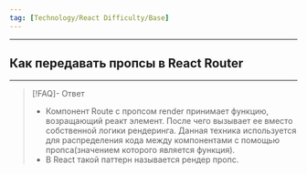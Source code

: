 ```yaml
---
tag: [Technology/React Difficulty/Base]
---
```

----
## Как передавать пропсы в React Router
----
> [!FAQ]- Ответ
> - Компонент Route c пропсом render принимает функцию, возращающий реакт элемент. После чего вызывает ее вместо собственной логики рендеринга. Данная техника используется для распределения кода между компонентами с помощью пропса(значением которого является функция).
> - В React такой паттерн называется рендер пропс. 